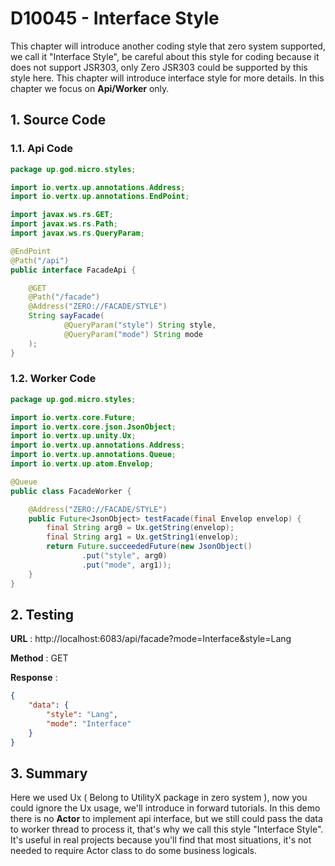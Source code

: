 # D10045 - Interface Style

This chapter will introduce another coding style that zero system supported, we call it "Interface Style", be careful about this style for coding because it does not support JSR303, only Zero JSR303 could be supported by this style here. This chapter will introduce interface style for more details. In this chapter we focus on **Api/Worker** only.

## 1. Source Code

### 1.1. Api Code

```java
package up.god.micro.styles;

import io.vertx.up.annotations.Address;
import io.vertx.up.annotations.EndPoint;

import javax.ws.rs.GET;
import javax.ws.rs.Path;
import javax.ws.rs.QueryParam;

@EndPoint
@Path("/api")
public interface FacadeApi {

    @GET
    @Path("/facade")
    @Address("ZERO://FACADE/STYLE")
    String sayFacade(
            @QueryParam("style") String style,
            @QueryParam("mode") String mode
    );
}
```

### 1.2. Worker Code

```java
package up.god.micro.styles;

import io.vertx.core.Future;
import io.vertx.core.json.JsonObject;
import io.vertx.up.unity.Ux;
import io.vertx.up.annotations.Address;
import io.vertx.up.annotations.Queue;
import io.vertx.up.atom.Envelop;

@Queue
public class FacadeWorker {

    @Address("ZERO://FACADE/STYLE")
    public Future<JsonObject> testFacade(final Envelop envelop) {
        final String arg0 = Ux.getString(envelop);
        final String arg1 = Ux.getString1(envelop);
        return Future.succeededFuture(new JsonObject()
                .put("style", arg0)
                .put("mode", arg1));
    }
}
```

## 2. Testing

**URL** : http://localhost:6083/api/facade?mode=Interface&style=Lang

**Method** : GET

**Response** :

```json
{
    "data": {
        "style": "Lang",
        "mode": "Interface"
    }
}
```

## 3. Summary

Here we used Ux \( Belong to UtilityX package in zero system \), now you could ignore the Ux usage, we'll introduce in forward tutorials. In this demo there is no **Actor** to implement api interface, but we still could pass the data to worker thread to process it, that's why we call this style "Interface Style". It's useful in real projects because you'll find that most situations, it's not needed to require Actor class to do some business logicals.



